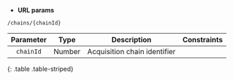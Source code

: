 * **URL params**

`/chains/{chainId}`  

Parameter | Type | Description | Constraints  
:-------: | :--: | :---------: | :---------:  
`chainId` | Number | Acquisition chain identifier |   
{: .table .table-striped}

